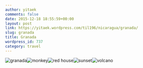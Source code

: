 ```yaml
---
author: yitaek
comments: false
date: 2015-12-18 18:55:59+00:00
layout: post
link: https://yitaek.wordpress.com/til196/nicaragua/granada/
slug: granada
title: Granada
wordpress_id: 737
category: travel
---
```


![granada](https://yitaek.files.wordpress.com/2015/12/granada.jpg)![monkey](https://yitaek.files.wordpress.com/2015/12/monkey.jpg)![red house](https://yitaek.files.wordpress.com/2015/12/red-house.jpg)![sunset](https://yitaek.files.wordpress.com/2015/12/sunset.jpg)![volcano](https://yitaek.files.wordpress.com/2015/12/volcano.jpg)
